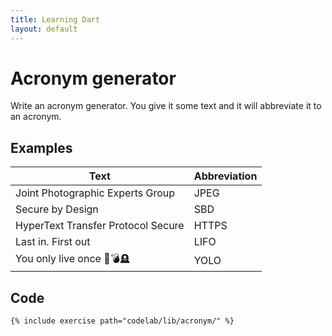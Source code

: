 ```yaml
---
title: Learning Dart
layout: default
---
```

<script type="text/javascript" src="https://dartpad.dev/inject_embed.dart.js" defer></script>
<style>iframe { width: 100%; height: 800px; }</style>

# Acronym generator

Write an acronym generator.
You give it some text and it will abbreviate it to an acronym.

## Examples

| Text | Abbreviation |
|-|-|
| Joint Photographic Experts Group | JPEG |
| Secure by Design | SBD | Abbreviates text with lower case |
| HyperText Transfer Protocol Secure | HTTPS | Abbreviates text with mixed case |
| Last in. First out | LIFO | Ignores punctuation |
| You only live once 👶💣🪦 | YOLO | Ignores emojis |

## Code

```run-dartpad:mode-dart
{% include exercise path="codelab/lib/acronym/" %}
```
